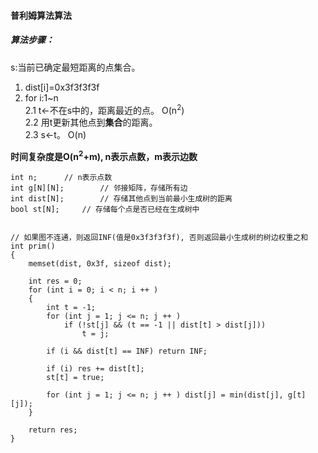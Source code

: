 #### 普利姆算法算法
##### 算法步骤：
s:当前已确定最短距离的点集合。  
1. dist[i]=0x3f3f3f3f
2. for i:1~n  
  2.1 t<-不在s中的，距离最近的点。 O(n<sup>2</sup>)   
  2.2 用t更新其他点到**集合**的距离。    
  2.3 s<-t。 O(n)
      
**时间复杂度是O(n<sup>2</sup>+m), n表示点数，m表示边数**  
```
int n;      // n表示点数
int g[N][N];        // 邻接矩阵，存储所有边
int dist[N];        // 存储其他点到当前最小生成树的距离
bool st[N];     // 存储每个点是否已经在生成树中


// 如果图不连通，则返回INF(值是0x3f3f3f3f), 否则返回最小生成树的树边权重之和
int prim()
{
    memset(dist, 0x3f, sizeof dist);

    int res = 0;
    for (int i = 0; i < n; i ++ )
    {
        int t = -1;
        for (int j = 1; j <= n; j ++ )
            if (!st[j] && (t == -1 || dist[t] > dist[j]))
                t = j;

        if (i && dist[t] == INF) return INF;

        if (i) res += dist[t];
        st[t] = true;

        for (int j = 1; j <= n; j ++ ) dist[j] = min(dist[j], g[t][j]);
    }

    return res;
}
```

